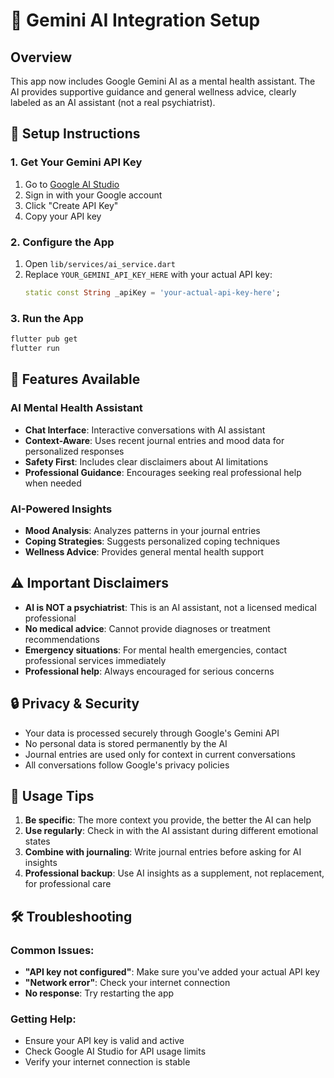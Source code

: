# 🤖 Gemini AI Integration Setup

## Overview
This app now includes Google Gemini AI as a mental health assistant. The AI provides supportive guidance and general wellness advice, clearly labeled as an AI assistant (not a real psychiatrist).

## 🔧 Setup Instructions

### 1. Get Your Gemini API Key
1. Go to [Google AI Studio](https://makersuite.google.com/app/apikey)
2. Sign in with your Google account
3. Click "Create API Key"
4. Copy your API key

### 2. Configure the App
1. Open `lib/services/ai_service.dart`
2. Replace `YOUR_GEMINI_API_KEY_HERE` with your actual API key:
   ```dart
   static const String _apiKey = 'your-actual-api-key-here';
   ```

### 3. Run the App
```bash
flutter pub get
flutter run
```

## 🎯 Features Available

### AI Mental Health Assistant
- **Chat Interface**: Interactive conversations with AI assistant
- **Context-Aware**: Uses recent journal entries and mood data for personalized responses
- **Safety First**: Includes clear disclaimers about AI limitations
- **Professional Guidance**: Encourages seeking real professional help when needed

### AI-Powered Insights
- **Mood Analysis**: Analyzes patterns in your journal entries
- **Coping Strategies**: Suggests personalized coping techniques
- **Wellness Advice**: Provides general mental health support

## ⚠️ Important Disclaimers

- **AI is NOT a psychiatrist**: This is an AI assistant, not a licensed medical professional
- **No medical advice**: Cannot provide diagnoses or treatment recommendations
- **Emergency situations**: For mental health emergencies, contact professional services immediately
- **Professional help**: Always encouraged for serious concerns

## 🔒 Privacy & Security

- Your data is processed securely through Google's Gemini API
- No personal data is stored permanently by the AI
- Journal entries are used only for context in current conversations
- All conversations follow Google's privacy policies

## 🚀 Usage Tips

1. **Be specific**: The more context you provide, the better the AI can help
2. **Use regularly**: Check in with the AI assistant during different emotional states
3. **Combine with journaling**: Write journal entries before asking for AI insights
4. **Professional backup**: Use AI insights as a supplement, not replacement, for professional care

## 🛠️ Troubleshooting

### Common Issues:
- **"API key not configured"**: Make sure you've added your actual API key
- **"Network error"**: Check your internet connection
- **No response**: Try restarting the app

### Getting Help:
- Ensure your API key is valid and active
- Check Google AI Studio for API usage limits
- Verify your internet connection is stable
